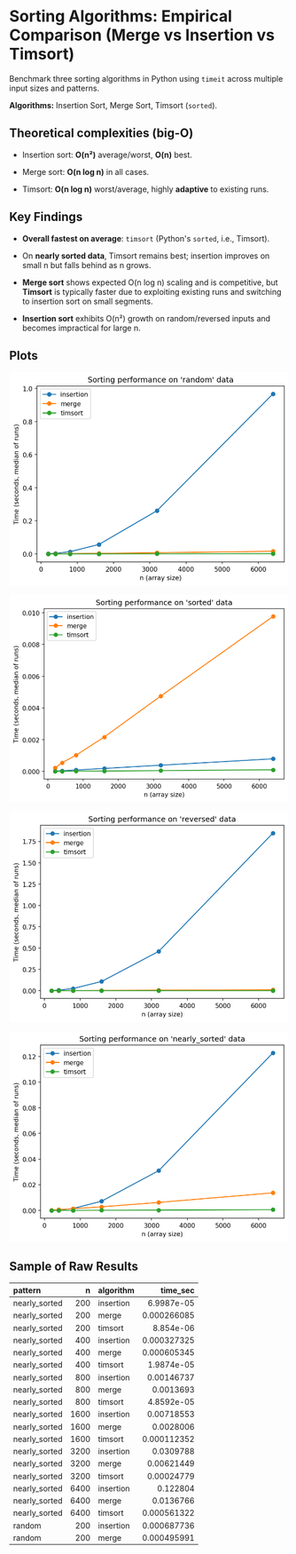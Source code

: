 # Sorting Algorithms: Empirical Comparison (Merge vs Insertion vs Timsort)

Benchmark three sorting algorithms in Python using `timeit` across multiple input sizes and patterns.

**Algorithms:** Insertion Sort, Merge Sort, Timsort (`sorted`).


## Theoretical complexities (big-O)

- Insertion sort: **O(n²)** average/worst, **O(n)** best.

- Merge sort: **O(n log n)** in all cases.

- Timsort: **O(n log n)** worst/average, highly **adaptive** to existing runs.


## Key Findings

- **Overall fastest on average**: `timsort` (Python's `sorted`, i.e., Timsort).

- On **nearly sorted data**, Timsort remains best; insertion improves on small n but falls behind as n grows.

- **Merge sort** shows expected O(n log n) scaling and is competitive, but **Timsort** is typically faster due to exploiting existing runs and switching to insertion sort on small segments.

- **Insertion sort** exhibits O(n²) growth on random/reversed inputs and becomes impractical for large n.



## Plots

![sort_perf_random.png](img/sort_perf_random.png)

![sort_perf_sorted.png](img/sort_perf_sorted.png)

![sort_perf_reversed.png](img/sort_perf_reversed.png)

![sort_perf_nearly_sorted.png](img/sort_perf_nearly_sorted.png)


## Sample of Raw Results

| pattern       |    n | algorithm   |    time_sec |
|:--------------|-----:|:------------|------------:|
| nearly_sorted |  200 | insertion   | 6.9987e-05  |
| nearly_sorted |  200 | merge       | 0.000266085 |
| nearly_sorted |  200 | timsort     | 8.854e-06   |
| nearly_sorted |  400 | insertion   | 0.000327325 |
| nearly_sorted |  400 | merge       | 0.000605345 |
| nearly_sorted |  400 | timsort     | 1.9874e-05  |
| nearly_sorted |  800 | insertion   | 0.00146737  |
| nearly_sorted |  800 | merge       | 0.0013693   |
| nearly_sorted |  800 | timsort     | 4.8592e-05  |
| nearly_sorted | 1600 | insertion   | 0.00718553  |
| nearly_sorted | 1600 | merge       | 0.0028006   |
| nearly_sorted | 1600 | timsort     | 0.000112352 |
| nearly_sorted | 3200 | insertion   | 0.0309788   |
| nearly_sorted | 3200 | merge       | 0.00621449  |
| nearly_sorted | 3200 | timsort     | 0.00024779  |
| nearly_sorted | 6400 | insertion   | 0.122804    |
| nearly_sorted | 6400 | merge       | 0.0136766   |
| nearly_sorted | 6400 | timsort     | 0.000561322 |
| random        |  200 | insertion   | 0.000687736 |
| random        |  200 | merge       | 0.000495991 |